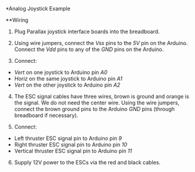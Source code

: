*Analog Joystick Example

**Wiring

1. Plug Parallax joystick interface boards into the breadboard.

2. Using wire jumpers, connect the *Vss* pins to the *5V* pin on the Arduino. Connect the *Vdd* pins to any of the *GND* pins on the Arduino.

3. Connect:
* *Vert* on one joystick to Arduino pin *A0*
* *Horiz* on the same joystick to Arduino pin *A1*
* *Vert* on the other joystick to Arduino pin *A2*

4. The ESC signal cables have three wires, brown is ground and orange is the signal. We do not need the center wire. Using the wire jumpers, connect the brown ground pins to the Arduino *GND* pins (through breadboard if necessary).

5. Connect:
* Left thruster ESC signal pin to Arduino pin *9*
* Right thruster ESC signal pin to Arduino pin *10*
* Vertical thruster ESC signal pin to Arduino pin *11*

6. Supply 12V power to the ESCs via the red and black cables.